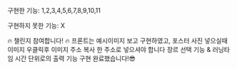 구현한 기능: 1,2,3,4,5,6,7,8,9,10,11

구현하지 못한 기능: X

🔥 챌린지 참여합니다! 🔥
프론트는 예시이미지 보고 구현하였고,
포스터 사진 넣으실때 이미지 우클릭후 이미지 주소 복사 한 주소로 넣으셔야 합니다
장르 선택 기능 & 러닝타임 시간 단위로의 출력 기능 구현 완료했습니다!😎
